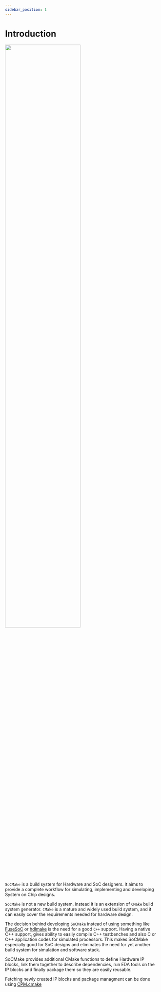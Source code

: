 ```yaml
---
sidebar_position: 1
---
```


# Introduction

<div style={{textAlign: 'center'}}><img
    src={require('../static/img/SoCMakeLogo.png').default}
    width="70%"
    className="center"
/>
</div>

`SoCMake` is a build system for Hardware and SoC designers. It aims to provide a complete workflow for simulating, implementing and developing System on Chip designs.

`SoCMake` is not a new build system, instead it is an extension of `CMake` build system generator.
`CMake` is a mature and widely used build system, and it can easily cover the requirements needed for hardware design.

The decision behind developing `SoCMake` instead of using something like [FuseSoC](https://github.com/olofk/fusesoc) or [hdlmake](https://hdlmake.readthedocs.io/en/master/#) is the need for a good `C++` support.
Having a native C++ support, gives ability to easily compile C++ testbenches and also C or C++ application codes for simulated processors.
This makes SoCMake especially good for SoC designs and eliminates the need for yet another build system for simulation and software stack.

SoCMake provides additional CMake functions to define Hardware IP blocks, link them together to describe dependencies, run EDA tools on the IP blocks and finally package them so they are easily reusable.

Fetching newly created IP blocks and package managment can be done using [CPM.cmake](https://github.com/cpm-cmake/CPM.cmake)
